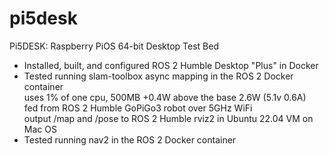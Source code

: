 # pi5desk
Pi5DESK: Raspberry PiOS 64-bit Desktop Test Bed


- Installed, built, and configured ROS 2 Humble Desktop "Plus" in Docker  
- Tested running slam-toolbox async mapping in the ROS 2 Docker container  
  uses 1% of one cpu, 500MB +0.4W above the base 2.6W (5.1v 0.6A)  
  fed from ROS 2 Humble GoPiGo3 robot over 5GHz WiFi  
  output /map and /pose to ROS 2 Humble rviz2 in Ubuntu 22.04 VM on Mac OS  
- Tested running nav2 in the ROS 2 Docker container



